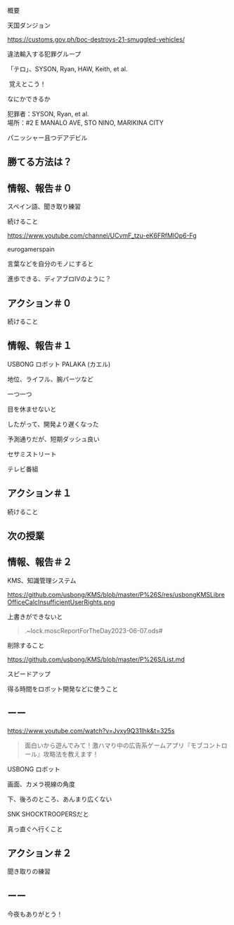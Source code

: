概要

天国ダンジョン

https://customs.gov.ph/boc-destroys-21-smuggled-vehicles/

違法輸入する犯罪グループ

「テロ」、SYSON, Ryan, HAW, Keith, et al.

 覚えとこう！

なにかできるか

犯罪者：SYSON, Ryan, et al.<br/>
場所：#2 E MANALO AVE, STO NINO, MARIKINA CITY

パニッシャー且つデアデビル

## 勝てる方法は？

## 情報、報告＃０

スペイン語、聞き取り練習

続けること

https://www.youtube.com/channel/UCvmF_tzu-eK6FRfMlOp6-Fg

eurogamerspain

言葉などを自分のモノにすると

進歩できる、ディアブロIVのように？

## アクション＃０

続けること

## 情報、報告＃１

USBONG ロボット PALAKA (カエル)

地位、ライフル、腕パーツなど

一つ一つ

目を休ませないと

したがって、開発より遅くなった

予測通りだが、短期ダッシュ良い

セサミストリート

テレビ番組

## アクション＃１

続けること

## 次の授業

## 情報、報告＃２

KMS、知識管理システム

https://github.com/usbong/KMS/blob/master/P%26S/res/usbongKMSLibreOfficeCalcInsufficientUserRights.png

上書きができないと

> .~lock.moscReportForTheDay2023-06-07.ods#

削除すること

https://github.com/usbong/KMS/blob/master/P%26S/List.md

スピードアップ

得る時間をロボット開発などに使うこと

## ーー


https://www.youtube.com/watch?v=Jvxy9Q31Ihk&t=325s

> 面白いから遊んでみて！激ハマり中の広告系ゲームアプリ『モブコントロール』攻略法を教えます！

USBONG ロボット

画面、カメラ視線の角度

下、後ろのところ、あんまり広くない

SNK SHOCKTROOPERSだと

真っ直ぐへ行くこと


## アクション＃２


聞き取りの練習


## ーー

今夜もありがとう！
